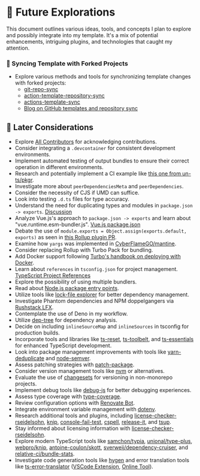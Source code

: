 # 🧭 Future Explorations

This document outlines various ideas, tools, and concepts I plan to explore and possibly integrate into my template. It's a mix of potential enhancements, intriguing plugins, and technologies that caught my attention.

### 🔄 Syncing Template with Forked Projects

- Explore various methods and tools for synchronizing template changes with forked projects:
  - [git-repo-sync](https://github.com/it3xl/git-repo-sync)
  - [action-template-repository-sync](https://github.com/ahmadnassri/action-template-repository-sync)
  - [actions-template-sync](https://github.com/AndreasAugustin/actions-template-sync?tab=readme-ov-file)
  - [Blog on GitHub templates and repository sync](https://0xdc.me/blog/github-templates-and-repository-sync/)

## 🌱 Later Considerations

- Explore [All Contributors](https://allcontributors.org/) for acknowledging contributions.
- Consider integrating a `.devcontainer` for consistent development environments.
- Implement automated testing of output bundles to ensure their correct operation in different environments.
- Research and potentially implement a CI example like [this one from un-ts/pkgr](https://github.com/un-ts/pkgr/blob/master/.github/workflows/ci.yml).
- Investigate more about `peerDependenciesMeta` and `peerDependencies`.
- Consider the necessity of CJS if UMD can suffice.
- Look into testing `.d.ts` files for type accuracy.
- Understand the need for duplicating types and modules in `package.json -> exports`. [Discussion](https://github.com/rollup/plugins/pull/1578#issuecomment-1718872840)
- Analyze Vue.js's approach to `package.json -> exports` and learn about "vue.runtime.esm-bundler.js". [Vue.js package.json](https://github.com/vuejs/core/blob/main/packages/vue/package.json)
- Debate the use of `module.exports = Object.assign(exports.default, exports)` as seen in [this Rollup plugin PR](https://github.com/rollup/plugins/pull/363/files#diff-7364276655cd1d00b3ca7946b145773df9d3b249382ba463204108f1050a1071).
- Examine how `yargs` was implemented in [CyberFlameGO/mantine](https://github.com/CyberFlameGO/mantine/blob/master/scripts/build.ts#L46).
- Consider replacing Rollup with Turbo Pack for bundling.
- Add Docker support following [Turbo's handbook on deploying with Docker](https://turbo.build/repo/docs/handbook/deploying-with-docker#the-solution).
- Learn about `references` in `tsconfig.json` for project management. [TypeScript Project References](https://www.typescriptlang.org/docs/handbook/project-references.html#what-are-project-references)
- Explore the possibility of using multiple bundlers.
- Read about [Node.js package entry points](https://nodejs.org/api/packages.html#package-entry-points).
- Utilize tools like [lock-file explorer](https://lfx.rushstack.io/) for better dependency management.
- Investigate Phantom dependencies and NPM doppelgangers via [Rushstack LFX](https://lfx.rushstack.io/pages/scenarios/npm_doppelgangers/).
- Contemplate the use of Deno in my workflow.
- Utilize [dep-tree](https://github.com/gabotechs/dep-tree?tab=readme-ov-file) for dependency analysis.
- Decide on including `inlineSourceMap` and `inlineSources` in tsconfig for production builds.
- Incorporate tools and libraries like [ts-reset](https://github.com/total-typescript/ts-reset), [ts-toolbelt](https://github.com/millsp/ts-toolbelt), and [ts-essentials](https://github.com/ts-essentials/ts-essentials) for enhanced TypeScript development.
- Look into package management improvements with tools like [yarn-deduplicate](https://github.com/scinos/yarn-deduplicate) and [node-semver](https://github.com/npm/node-semver).
- Assess patching strategies with [patch-package](https://github.com/ds300/patch-package).
- Consider version management tools like [nvm](https://github.com/nvm-sh/nvm?tab=readme-ov-file#nvmrc) or alternatives.
- Evaluate the use of [changesets](https://github.com/changesets/changesets) for versioning in non-monorepo projects.
- Implement debug tools like [debug-js](https://github.com/debug-js/debug) for better debugging experiences.
- Assess type coverage with [type-coverage](https://github.com/plantain-00/type-coverage).
- Review configuration options with [Renovate Bot](https://docs.renovatebot.com/configuration-options/).
- Integrate environment variable management with [dotenv](https://github.com/motdotla/dotenv).
- Research additional tools and plugins, including [license-checker-rseidelsohn](https://github.com/RSeidelsohn/license-checker-rseidelsohn), [knip](https://github.com/webpro/knip), [console-fail-test](https://www.npmjs.com/package/console-fail-test), [cspell](https://www.npmjs.com/package/cspell), [release-it](https://www.npmjs.com/package/release-it), and [tsup](https://www.npmjs.com/package/tsup).
- Stay informed about licensing information with [license-checker-rseidelsohn](https://github.com/RSeidelsohn/license-checker-rseidelsohn?tab=readme-ov-file#related-information-sources-on-the-internet).
- Explore modern TypeScript tools like [samchon/typia](https://github.com/samchon/typia), [unional/type-plus](https://github.com/unional/type-plus), [webpro/knip](https://github.com/webpro/knip), [antoine-coulon/skott](https://github.com/antoine-coulon/skott), [sverweij/dependency-cruiser](https://github.com/sverweij/dependency-cruiser), and [relative-ci/bundle-stats](https://github.com/relative-ci/bundle-stats/tree/master/packages/rollup-plugin).
- Investigate code generation tools like [hygen](https://github.com/jondot/hygen) and error translation tools like [ts-error-translator](https://github.com/mattpocock/ts-error-translator?tab=readme-ov-file) ([VSCode Extension](https://marketplace.visualstudio.com/items?itemName=mattpocock.ts-error-translator), [Online Tool](https://ts-error-translator.vercel.app/)).
